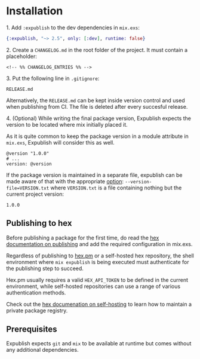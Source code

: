 # Installation

1\. Add `:expublish` to the dev dependencies in `mix.exs`:

```elixir
{:expublish, "~> 2.5", only: [:dev], runtime: false}
```

2\. Create a `CHANGELOG.md` in the root folder of the project. It must contain a placeholder:

```text
<!-- %% CHANGELOG_ENTRIES %% -->
```

3\. Put the following line in `.gitignore`:

```text
RELEASE.md
```

Alternatively, the `RELEASE.md` can be kept inside version control and used
when publishing from CI. The file is deleted after every succesful release.

4\. (Optional) While writing the final package version, Expublish expects the version
to be located where mix initially placed it.

As it is quite common to keep the package version in a module attribute in `mix.exs`,
Expublish will consider this as well.

```
@version "1.0.0"
# ...
version: @version
```

If the package version is maintained in a separate file, expublish can be made aware
of that with the appropriate [option](./REFERENCE.md): `--version-file=VERSION.txt`
where `VERSION.txt` is a file containing nothing but the current project version:

```
1.0.0
```

## Publishing to hex

Before publishing a package for the first time, do read the
[hex documentation on publishing](https://hex.pm/docs/publish) and
add the required configuration in mix.exs.

Regardless of publishing to [hex.pm](https://hex.pm/) or a self-hosted hex repository,
the shell environment where `mix expublish` is being executed must authenticate for
the publishing step to succeed.

Hex.pm usually requires a valid `HEX_API_TOKEN` to be defined in the current environment,
while self-hosted repositories can use a range of various authentication methods.

Check out the [hex documenation on self-hosting](https://hex.pm/docs/self_hosting)
to learn how to maintain a private package registry.

## Prerequisites

Expublish expects `git` and `mix` to be available at runtime but comes without any additional dependencies.

